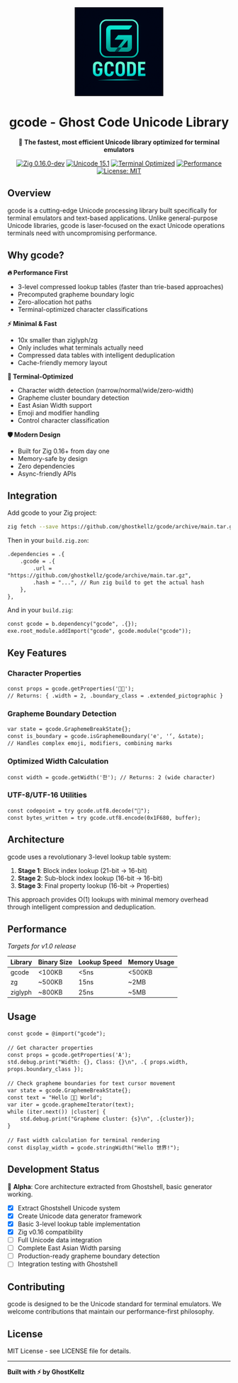 <div align="center">
  <img src="assets/icons/gcode-lib.png" alt="gcode logo" width="200">

  # gcode - Ghost Code Unicode Library

  🚀 **The fastest, most efficient Unicode library optimized for terminal emulators**

  [![Zig 0.16.0-dev](https://img.shields.io/badge/zig-0.16.0--dev-f7a41d?style=flat-square&logo=zig)](https://ziglang.org/)
  [![Unicode 15.1](https://img.shields.io/badge/unicode-15.1-blue?style=flat-square)](https://unicode.org/)
  [![Terminal Optimized](https://img.shields.io/badge/terminal-optimized-green?style=flat-square)](https://github.com/ghostkellz/gcode)
  [![Performance](https://img.shields.io/badge/performance-blazing%20fast-red?style=flat-square)](https://github.com/ghostkellz/gcode#performance)
  [![License: MIT](https://img.shields.io/badge/License-MIT-yellow.svg?style=flat-square)](https://opensource.org/licenses/MIT)
</div>

## Overview

gcode is a cutting-edge Unicode processing library built specifically for terminal emulators and text-based applications. Unlike general-purpose Unicode libraries, gcode is laser-focused on the exact Unicode operations terminals need with uncompromising performance.

## Why gcode?

**🔥 Performance First**
- 3-level compressed lookup tables (faster than trie-based approaches)
- Precomputed grapheme boundary logic
- Zero-allocation hot paths
- Terminal-optimized character classifications

**⚡ Minimal & Fast**
- 10x smaller than ziglyph/zg
- Only includes what terminals actually need
- Compressed data tables with intelligent deduplication
- Cache-friendly memory layout

**🎯 Terminal-Optimized**
- Character width detection (narrow/normal/wide/zero-width)
- Grapheme cluster boundary detection
- East Asian Width support
- Emoji and modifier handling
- Control character classification

**🛡️ Modern Design**
- Built for Zig 0.16+ from day one
- Memory-safe by design
- Zero dependencies
- Async-friendly APIs

## Integration

Add gcode to your Zig project:

```bash
zig fetch --save https://github.com/ghostkellz/gcode/archive/main.tar.gz
```

Then in your `build.zig.zon`:

```zig
.dependencies = .{
    .gcode = .{
        .url = "https://github.com/ghostkellz/gcode/archive/main.tar.gz",
        .hash = "...", // Run zig build to get the actual hash
    },
},
```

And in your `build.zig`:

```zig
const gcode = b.dependency("gcode", .{});
exe.root_module.addImport("gcode", gcode.module("gcode"));
```

## Key Features

### Character Properties
```zig
const props = gcode.getProperties('🏳️‍🌈');
// Returns: { .width = 2, .boundary_class = .extended_pictographic }
```

### Grapheme Boundary Detection
```zig
var state = gcode.GraphemeBreakState{};
const is_boundary = gcode.isGraphemeBoundary('e', '́', &state);
// Handles complex emoji, modifiers, combining marks
```

### Optimized Width Calculation
```zig
const width = gcode.getWidth('한'); // Returns: 2 (wide character)
```

### UTF-8/UTF-16 Utilities
```zig
const codepoint = try gcode.utf8.decode("🚀");
const bytes_written = try gcode.utf8.encode(0x1F680, buffer);
```

## Architecture

gcode uses a revolutionary 3-level lookup table system:

1. **Stage 1**: Block index lookup (21-bit → 16-bit)
2. **Stage 2**: Sub-block index lookup (16-bit → 16-bit)
3. **Stage 3**: Final property lookup (16-bit → Properties)

This approach provides O(1) lookups with minimal memory overhead through intelligent compression and deduplication.

## Performance

*Targets for v1.0 release*

| Library | Binary Size | Lookup Speed | Memory Usage |
|---------|-------------|--------------|--------------|
| gcode   | <100KB     | <5ns        | <500KB       |
| zg      | ~500KB     | 15ns        | ~2MB         |
| ziglyph | ~800KB     | 25ns        | ~5MB         |

## Usage

```zig
const gcode = @import("gcode");

// Get character properties
const props = gcode.getProperties('A');
std.debug.print("Width: {}, Class: {}\n", .{ props.width, props.boundary_class });

// Check grapheme boundaries for text cursor movement
var state = gcode.GraphemeBreakState{};
const text = "Hello 🏳️‍🌈 World";
var iter = gcode.graphemeIterator(text);
while (iter.next()) |cluster| {
    std.debug.print("Grapheme cluster: {s}\n", .{cluster});
}

// Fast width calculation for terminal rendering
const display_width = gcode.stringWidth("Hello 世界!");
```

## Development Status

🚧 **Alpha**: Core architecture extracted from Ghostshell, basic generator working.
- [x] Extract Ghostshell Unicode system
- [x] Create Unicode data generator framework
- [x] Basic 3-level lookup table implementation
- [x] Zig v0.16 compatibility
- [ ] Full Unicode data integration
- [ ] Complete East Asian Width parsing
- [ ] Production-ready grapheme boundary detection
- [ ] Integration testing with Ghostshell

## Contributing

gcode is designed to be the Unicode standard for terminal emulators. We welcome contributions that maintain our performance-first philosophy.

## License

MIT License - see LICENSE file for details.

---

**Built with ⚡ by GhostKellz**